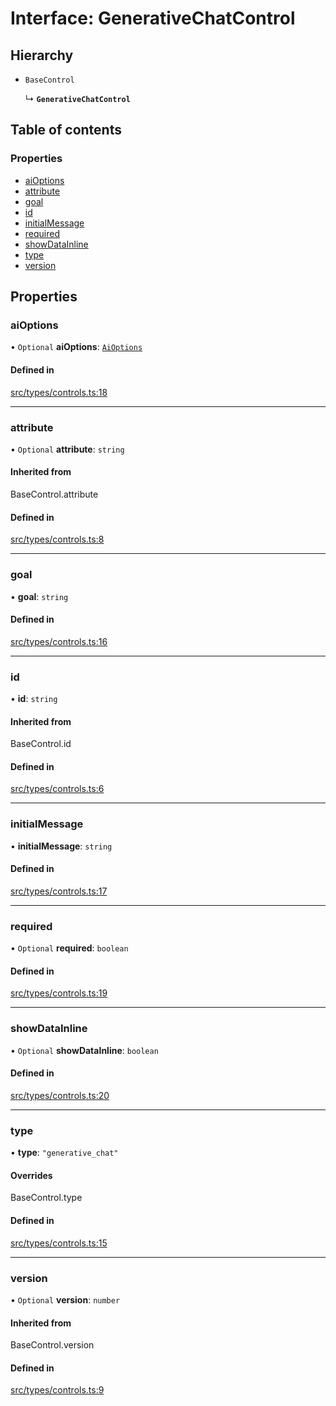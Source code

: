 # Interface: GenerativeChatControl

## Hierarchy

- `BaseControl`

  ↳ **`GenerativeChatControl`**

## Table of contents

### Properties

- [aiOptions](../wiki/GenerativeChatControl#aioptions)
- [attribute](../wiki/GenerativeChatControl#attribute)
- [goal](../wiki/GenerativeChatControl#goal)
- [id](../wiki/GenerativeChatControl#id)
- [initialMessage](../wiki/GenerativeChatControl#initialmessage)
- [required](../wiki/GenerativeChatControl#required)
- [showDataInline](../wiki/GenerativeChatControl#showdatainline)
- [type](../wiki/GenerativeChatControl#type)
- [version](../wiki/GenerativeChatControl#version)

## Properties

### aiOptions

• `Optional` **aiOptions**: [`AiOptions`](../wiki/AiOptions)

#### Defined in

[src/types/controls.ts:18](https://github.com/decisively-io/interview-sdk/blob/627ef82666aecd2a7bca80832b00b07c957b7ddc/src/types/controls.ts#L18)

___

### attribute

• `Optional` **attribute**: `string`

#### Inherited from

BaseControl.attribute

#### Defined in

[src/types/controls.ts:8](https://github.com/decisively-io/interview-sdk/blob/627ef82666aecd2a7bca80832b00b07c957b7ddc/src/types/controls.ts#L8)

___

### goal

• **goal**: `string`

#### Defined in

[src/types/controls.ts:16](https://github.com/decisively-io/interview-sdk/blob/627ef82666aecd2a7bca80832b00b07c957b7ddc/src/types/controls.ts#L16)

___

### id

• **id**: `string`

#### Inherited from

BaseControl.id

#### Defined in

[src/types/controls.ts:6](https://github.com/decisively-io/interview-sdk/blob/627ef82666aecd2a7bca80832b00b07c957b7ddc/src/types/controls.ts#L6)

___

### initialMessage

• **initialMessage**: `string`

#### Defined in

[src/types/controls.ts:17](https://github.com/decisively-io/interview-sdk/blob/627ef82666aecd2a7bca80832b00b07c957b7ddc/src/types/controls.ts#L17)

___

### required

• `Optional` **required**: `boolean`

#### Defined in

[src/types/controls.ts:19](https://github.com/decisively-io/interview-sdk/blob/627ef82666aecd2a7bca80832b00b07c957b7ddc/src/types/controls.ts#L19)

___

### showDataInline

• `Optional` **showDataInline**: `boolean`

#### Defined in

[src/types/controls.ts:20](https://github.com/decisively-io/interview-sdk/blob/627ef82666aecd2a7bca80832b00b07c957b7ddc/src/types/controls.ts#L20)

___

### type

• **type**: ``"generative_chat"``

#### Overrides

BaseControl.type

#### Defined in

[src/types/controls.ts:15](https://github.com/decisively-io/interview-sdk/blob/627ef82666aecd2a7bca80832b00b07c957b7ddc/src/types/controls.ts#L15)

___

### version

• `Optional` **version**: `number`

#### Inherited from

BaseControl.version

#### Defined in

[src/types/controls.ts:9](https://github.com/decisively-io/interview-sdk/blob/627ef82666aecd2a7bca80832b00b07c957b7ddc/src/types/controls.ts#L9)
